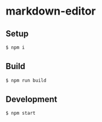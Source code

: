 # markdown-editor

## Setup

```bash
$ npm i
```

## Build

```bash
$ npm run build
```

## Development

```bash
$ npm start
```

